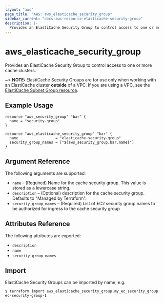 ```yaml
---
layout: "aws"
page_title: "AWS: aws_elasticache_security_group"
sidebar_current: "docs-aws-resource-elasticache-security-group"
description: |-
  Provides an ElastiCache Security Group to control access to one or more cache clusters.
---
```


# aws_elasticache_security_group

Provides an ElastiCache Security Group to control access to one or more cache
clusters.

~> **NOTE:** ElastiCache Security Groups are for use only when working with an
ElastiCache cluster **outside** of a VPC. If you are using a VPC, see the
[ElastiCache Subnet Group resource](elasticache_subnet_group.html).

## Example Usage

```hcl
resource "aws_security_group" "bar" {
  name = "security-group"
}

resource "aws_elasticache_security_group" "bar" {
  name                 = "elasticache-security-group"
  security_group_names = ["${aws_security_group.bar.name}"]
}
```

## Argument Reference

The following arguments are supported:

* `name` – (Required) Name for the cache security group. This value is stored as a lowercase string.
* `description` – (Optional) description for the cache security group. Defaults to "Managed by Terraform".
* `security_group_names` – (Required) List of EC2 security group names to be
authorized for ingress to the cache security group


## Attributes Reference

The following attributes are exported:

* `description`
* `name`
* `security_group_names`

## Import

ElastiCache Security Groups can be imported by name, e.g.

```
$ terraform import aws_elasticache_security_group.my_ec_security_group ec-security-group-1
```
